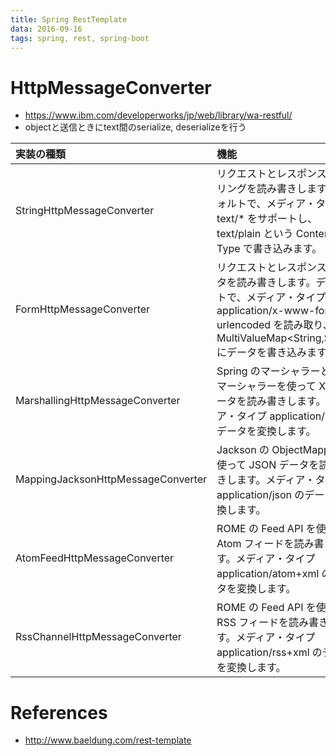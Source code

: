 ```yaml
---
title: Spring RestTemplate
data: 2016-09-16
tags: spring, rest, spring-boot
---
```





# HttpMessageConverter

+ <https://www.ibm.com/developerworks/jp/web/library/wa-restful/>
+ objectと送信ときにtext間のserialize, deserializeを行う


| 実装の種類                         | 機能                                                                                                                                                                               |
|:-----------------------------------|:-----------------------------------------------------------------------------------------------------------------------------------------------------------------------------------|
| StringHttpMessageConverter         | リクエストとレスポンスのストリングを読み書きします。デフォルトで、メディア・タイプ text/* をサポートし、text/plain という Content-Type で書き込みます。                            |
| FormHttpMessageConverter           | リクエストとレスポンスのデータを読み書きします。デフォルトで、メディア・タイプ application/x-www-form-urlencoded を読み取り、MultiValueMap<String,String> にデータを書き込みます。 |
| MarshallingHttpMessageConverter    | Spring のマーシャラーとアンマーシャラーを使って XML データを読み書きします。メディア・タイプ application/xml のデータを変換します。                                                |
| MappingJacksonHttpMessageConverter | Jackson の ObjectMapper を使って JSON データを読み書きします。メディア・タイプ application/json のデータを変換します。                                                             |
| AtomFeedHttpMessageConverter       | ROME の Feed API を使って Atom フィードを読み書きします。メディア・タイプ application/atom+xml のデータを変換します。                                                              |
| RssChannelHttpMessageConverter     | ROME の Feed API を使って RSS フィードを読み書きします。メディア・タイプ application/rss+xml のデータを変換します。                                                                |




# References
+ <http://www.baeldung.com/rest-template>
